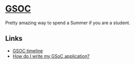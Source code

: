 # [GSOC](https://summerofcode.withgoogle.com)

Pretty amazing way to spend a Summer if you are a student.

## Links

- [GSOC timeline](https://summerofcode.withgoogle.com/how-it-works/#timeline)
- [How do I write my GSoC application?](https://github.com/matrix-org/GSoC/blob/master/README.md#how-do-i-write-my-gsoc-application)
